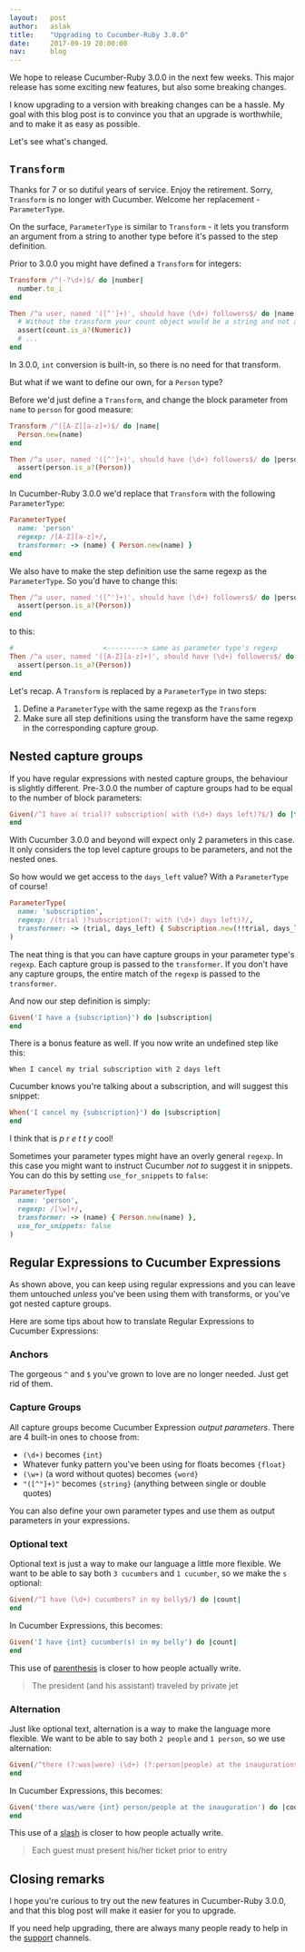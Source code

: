 ```yaml
---
layout:   post
author:   aslak
title:    "Upgrading to Cucumber-Ruby 3.0.0"
date:     2017-09-19 20:00:00
nav:      blog
---
```


We hope to release Cucumber-Ruby 3.0.0 in the next few weeks. This major release
has some exciting new features, but also some breaking changes.

I know upgrading to a version with breaking changes can be a hassle. My goal with
this blog post is to convince you that an upgrade is worthwhile, and to make it
as easy as possible.

Let's see what's changed.

## `Transform`

Thanks for 7 or so dutiful years of service. Enjoy the retirement. Sorry, `Transform`
is no longer with Cucumber. Welcome her replacement - `ParameterType`.

On the surface, `ParameterType` is similar to `Transform` - it lets you transform
an argument from a string to another type before it's passed to the step definition.

Prior to 3.0.0 you might have defined a `Transform` for integers:

```ruby
Transform /^(-?\d+)$/ do |number|
  number.to_i
end

Then /^a user, named '([^']+)', should have (\d+) followers$/ do |name, count|
  # Without the transform your count object would be a string and not a number
  assert(count.is_a?(Numeric))
  # ...  
end
```

In 3.0.0, `int` conversion is built-in, so there is no need for that transform.

But what if we want to define our own, for a `Person` type?

Before we'd just define a `Transform`, and change the block parameter from
`name` to `person` for good measure:

```ruby
Transform /^([A-Z][a-z]+)$/ do |name|
  Person.new(name)
end

Then /^a user, named '([^']+)', should have (\d+) followers$/ do |person, count|
  assert(person.is_a?(Person))
end
```

In Cucumber-Ruby 3.0.0 we'd replace that `Transform` with the following
`ParameterType`:

```ruby
ParameterType(
  name: 'person'
  regexp: /[A-Z][a-z]+/,
  transformer: -> (name) { Person.new(name) }
end
```

We also have to make the step definition use the same regexp as the `ParameterType`.
So you'd have to change this:

```ruby
Then /^a user, named '([^']+)', should have (\d+) followers$/ do |person, count|
  assert(person.is_a?(Person))
end
```

to this:

```ruby
#                      <---------> same as parameter type's regexp
Then /^a user, named '([A-Z][a-z]+)', should have (\d+) followers$/ do |person, count|
  assert(person.is_a?(Person))
end
```

Let's recap. A `Transform` is replaced by a `ParameterType` in two steps:

1. Define a `ParameterType` with the same regexp as the `Transform`
1. Make sure all step definitions using the transform have the same regexp in the
   corresponding capture group.

## Nested capture groups

If you have regular expressions with nested capture groups, the behaviour is slightly
different. Pre-3.0.0 the number of capture groups had to be equal to the number of
block parameters:

```ruby
Given(/^I have a( trial)? subscription( with (\d+) days left)?$/) do |trial, with_days_left, days_left|
end
```

With Cucumber 3.0.0 and beyond will expect only 2 parameters in this case. It
only considers the top level capture groups to be parameters, and not the nested
ones.

So how would we get access to the `days_left` value? With a `ParameterType` of
course!

```ruby
ParameterType(
  name: 'subscription',
  regexp: /(trial )?subscription(?: with (\d+) days left)?/,
  transformer: -> (trial, days_left) { Subscription.new(!!trial, days_left.nil? ? nil : days_left.to_i) }
)
```

The neat thing is that you can have capture groups in your parameter type's
`regexp`. Each capture group is passed to the `transformer`. If you don't
have any capture groups, the entire match of the `regexp` is passed to the
`transformer`.

And now our step definition is simply:

```ruby
Given('I have a {subscription}') do |subscription|
end
```

There is a bonus feature as well. If you now write an undefined step like this:

```gherkin
When I cancel my trial subscription with 2 days left
```

Cucumber knows you're talking about a subscription, and will suggest this snippet:

```ruby
When('I cancel my {subscription}') do |subscription|
end
```

I think that is *p* *r* *e* *t* *t* *y* cool!

Sometimes your parameter types might have an overly general `regexp`. In this case
you might want to instruct Cucumber *not to* suggest it in snippets. You can do this
by setting `use_for_snippets` to `false`:

```ruby
ParameterType(
  name: 'person',
  regexp: /[\w]+/,
  transformer: -> (name) { Person.new(name) },
  use_for_snippets: false
)
```

## Regular Expressions to Cucumber Expressions

As shown above, you can keep using regular expressions and you can leave them
untouched *unless* you've been using them with transforms, or you've got nested capture groups.

Here are some tips about how to translate Regular Expressions to Cucumber Expressions:

### Anchors

The gorgeous `^` and `$` you've grown to love are no longer needed. Just get rid of them.

### Capture Groups

All capture groups become Cucumber Expression *output parameters*. There are
4 built-in ones to choose from:

* `(\d+)` becomes `{int}`
* Whatever funky pattern you've been using for floats becomes `{float}`
* `(\w+)` (a word without quotes) becomes `{word}`
* `"([^"]+)"` becomes `{string}` (anything between single or double quotes)

You can also define your own parameter types and use them as output parameters
in your expressions.

### Optional text

Optional text is just a way to make our language a little more flexible.
We want to be able to say both `3 cucumbers` and `1 cucumber`, so we make the
`s` optional:

```ruby
Given(/^I have (\d+) cucumbers? in my belly$/) do |count|
end
```

In Cucumber Expressions, this becomes:

```ruby
Given('I have {int} cucumber(s) in my belly') do |count|
end
```

This use of [parenthesis](http://www.thepunctuationguide.com/parentheses.html) is
closer to how people actually write.

> The president (and his assistant) traveled by private jet

### Alternation

Just like optional text, alternation is a way to make the language more flexible.
We want to be able to say both `2 people` and `1 person`, so we use alternation:

```ruby
Given(/^there (?:was|were) (\d+) (?:person|people) at the inauguration$/) do |count|
end
```

In Cucumber Expressions, this becomes:

```ruby
Given('there was/were {int} person/people at the inauguration') do |count|
end
```

This use of a [slash](http://www.thepunctuationguide.com/parentheses.html) is
closer to how people actually write.

> Each guest must present his/her ticket prior to entry

## Closing remarks

I hope you're curious to try out the new features in Cucumber-Ruby 3.0.0, and that
this blog post will make it easier for you to upgrade.

If you need help upgrading, there are always many people ready to help in the
[support](https://cucumber.io/support) channels.
